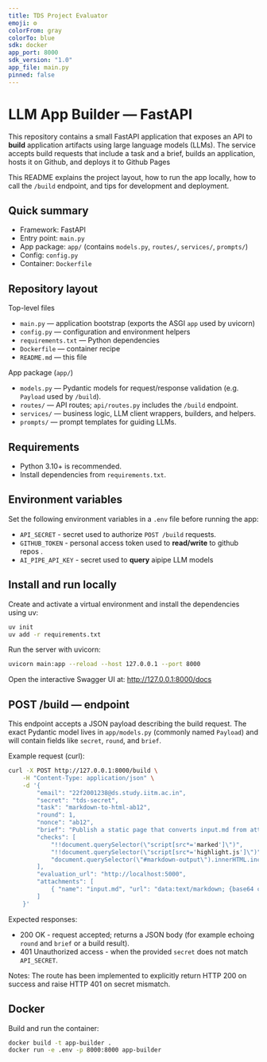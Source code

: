 ```yaml
---
title: TDS Project Evaluator
emoji: ⚙️
colorFrom: gray
colorTo: blue
sdk: docker
app_port: 8000
sdk_version: "1.0"
app_file: main.py
pinned: false
---
```


# LLM App Builder — FastAPI

This repository contains a small FastAPI application that exposes an API to
**build** application artifacts using large language models (LLMs). The service
accepts build requests that include a task and a brief, builds an application,
hosts it on Github, and deploys it to Github Pages

This README explains the project layout, how to run the app locally, how to
call the `/build` endpoint, and tips for development and deployment.

## Quick summary

- Framework: FastAPI
- Entry point: `main.py`
- App package: `app/` (contains `models.py`, `routes/`, `services/`,
  `prompts/`)
- Config: `config.py`
- Container: `Dockerfile`

## Repository layout

Top-level files

- `main.py` — application bootstrap (exports the ASGI `app` used by uvicorn)
- `config.py` — configuration and environment helpers
- `requirements.txt` — Python dependencies
- `Dockerfile` — container recipe
- `README.md` — this file

App package (`app/`)

- `models.py` — Pydantic models for request/response validation (e.g. `Payload`
  used by `/build`).
- `routes/` — API routes; `api/routes.py` includes the `/build` endpoint.
- `services/` — business logic, LLM client wrappers, builders, and helpers.
- `prompts/` — prompt templates for guiding LLMs.

## Requirements

- Python 3.10+ is recommended.
- Install dependencies from `requirements.txt`.

## Environment variables

Set the following environment variables in a `.env` file before running the
app:

- `API_SECRET` - secret used to authorize `POST /build` requests.
- `GITHUB_TOKEN` - personal access token used to **read/write** to github repos
  .
- `AI_PIPE_API_KEY` - secret used to **query** aipipe LLM models

## Install and run locally

Create and activate a virtual environment and install the dependencies using
uv:

```bash
uv init
uv add -r requirements.txt
```

Run the server with uvicorn:

```bash
uvicorn main:app --reload --host 127.0.0.1 --port 8000
```

Open the interactive Swagger UI at: http://127.0.0.1:8000/docs

## POST /build — endpoint

This endpoint accepts a JSON payload describing the build request. The exact
Pydantic model lives in `app/models.py` (commonly named `Payload`) and will
contain fields like `secret`, `round`, and `brief`.

Example request (curl):

```bash
curl -X POST http://127.0.0.1:8000/build \
	-H "Content-Type: application/json" \
	-d '{
		"email": "22f2001238@ds.study.iitm.ac.in",
		"secret": "tds-secret",
		"task": "markdown-to-html-ab12",
		"round": 1,
		"nonce": "ab12",
		"brief": "Publish a static page that converts input.md from attachments to HTML with marked, renders it inside",
		"checks": [
			"!!document.querySelector(\"script[src*='marked']\")",
			"!!document.querySelector(\"script[src*='highlight.js']\")",
			"document.querySelector(\"#markdown-output\").innerHTML.includes(\"<h\")"
		],
		"evaluation_url": "http://localhost:5000",
		"attachments": [
			{ "name": "input.md", "url": "data:text/markdown; {base64 code}" }
		]
	}'
```

Expected responses:

- 200 OK - request accepted; returns a JSON body (for example echoing `round`
  and `brief` or a build result).
- 401 Unauthorized access - when the provided `secret` does not match
  `API_SECRET`.

Notes: The route has been implemented to explicitly return HTTP 200 on success
and raise HTTP 401 on secret mismatch.

## Docker

Build and run the container:

```bash
docker build -t app-builder .
docker run -e .env -p 8000:8000 app-builder
```
